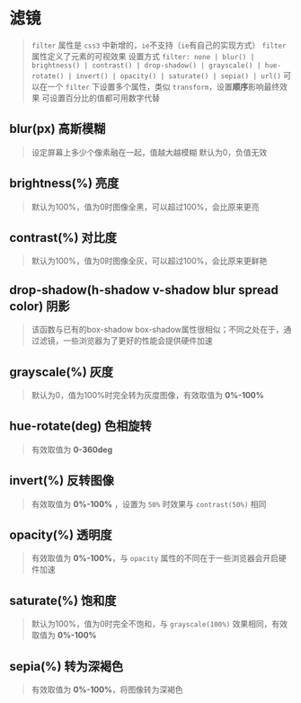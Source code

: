 # 滤镜
> `filter` 属性是 `css3` 中新增的，`ie`不支持（`ie`有自己的实现方式）
> `filter` 属性定义了元素的可视效果
> 设置方式 `filter: none | blur() | brightness() | contrast() | drop-shadow() | grayscale() | hue-rotate() | invert() | opacity() | saturate() | sepia() | url()`
> 可以在一个 `filter` 下设置多个属性，类似 `transform`，设置**顺序**影响最终效果
> 可设置百分比的值都可用数字代替

## blur(px) 高斯模糊
  > 设定屏幕上多少个像素融在一起，值越大越模糊
  > 默认为0，负值无效

## brightness(%) 亮度
  > 默认为100%，值为0时图像全黑，可以超过100%，会比原来更亮

## contrast(%) 对比度
  > 默认为100%，值为0时图像全灰，可以超过100%，会比原来更鲜艳

## drop-shadow(h-shadow v-shadow blur spread color) 阴影
  > 该函数与已有的box-shadow box-shadow属性很相似；不同之处在于，通过滤镜，一些浏览器为了更好的性能会提供硬件加速

## grayscale(%) 灰度
  > 默认为0，值为100%时完全转为灰度图像，有效取值为 **0%-100%** 

## hue-rotate(deg) 色相旋转
  > 有效取值为 **0-360deg** 

## invert(%) 反转图像
  > 有效取值为 **0%-100%** ，设置为 `50%` 时效果与 `contrast(50%)` 相同

## opacity(%) 透明度
 > 有效取值为 **0%-100%**，与 `opacity` 属性的不同在于一些浏览器会开启硬件加速

## saturate(%) 饱和度
  > 默认为100%，值为0时完全不饱和，与 `grayscale(100%)` 效果相同，有效取值为 **0%-100%** 

## sepia(%) 转为深褐色
  > 有效取值为 **0%-100%**，将图像转为深褐色